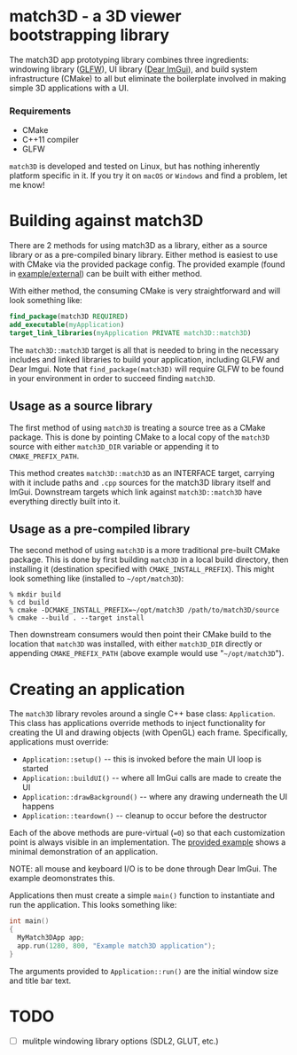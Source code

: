 # match3D - a 3D viewer bootstrapping library

The match3D app prototyping library combines three ingredients: windowing
library ([GLFW](https://github.com/glfw/glfw)), UI library ([Dear
ImGui](https://github.com/ocornut/imgui)), and build system infrastructure
(CMake) to all but eliminate the boilerplate involved in making simple 3D
applications with a UI.

### Requirements

- CMake
- C++11 compiler
- GLFW

`match3D` is developed and tested on Linux, but has nothing inherently platform
specific in it. If you try it on `macOS` or `Windows` and find a problem, let
me know!

# Building against match3D

There are 2 methods for using match3D as a library, either as a source library
or as a pre-compiled binary library. Either method is easiest to use with CMake
via the provided package config. The provided example (found in
[example/external](example/external)) can be built with either method.

With either method, the consuming CMake is very straightforward and will look
something like:

```cmake
find_package(match3D REQUIRED)
add_executable(myApplication)
target_link_libraries(myApplication PRIVATE match3D::match3D)
```

The `match3D::match3D` target is all that is needed to bring in the necessary
includes and linked libraries to build your application, including GLFW and
Dear Imgui. Note that `find_package(match3D)` will require GLFW to be found in
your environment in order to succeed finding `match3D`.

## Usage as a source library

The first method of using `match3D` is treating a source tree as a CMake
package.  This is done by pointing CMake to a local copy of the `match3D` source
with either `match3D_DIR` variable or appending it to `CMAKE_PREFIX_PATH`.

This method creates `match3D::match3D` as an INTERFACE target, carrying with it
include paths and `.cpp` sources for the match3D library itself and ImGui.
Downstream targets which link against `match3D::match3D` have everything
directly built into it.

## Usage as a pre-compiled library

The second method of using `match3D` is a more traditional pre-built CMake
package.  This is done by first building `match3D` in a local build directory,
then installing it (destination specified with `CMAKE_INSTALL_PREFIX`). This
might look something like (installed to `~/opt/match3D`):

```
% mkdir build
% cd build
% cmake -DCMAKE_INSTALL_PREFIX=~/opt/match3D /path/to/match3D/source
% cmake --build . --target install
```

Then downstream consumers would then point their CMake build to the location
that `match3D` was installed, with either `match3D_DIR` directly or appending
`CMAKE_PREFIX_PATH` (above example would use "`~/opt/match3D`").

# Creating an application

The `match3D` library revoles around a single C++ base class: `Application`.
This class has applications override methods to inject functionality for
creating the UI and drawing objects (with OpenGL) each frame. Specifically,
applications must override:

- `Application::setup()` -- this is invoked before the main UI loop is started
- `Application::buildUI()` -- where all ImGui calls are made to create the UI
- `Application::drawBackground()` -- where any drawing underneath the UI happens
- `Application::teardown()` -- cleanup to occur before the destructor

Each of the above methods are pure-virtual (`=0`) so that each customization
point is always visible in an implementation. The [provided
example](example/main.cpp) shows a minimal demonstration of an application.

NOTE: all mouse and keyboard I/O is to be done through Dear ImGui. The example
deomonstrates this.

Applications then must create a simple `main()` function to instantiate and
run the application. This looks something like:

```c++
int main()
{
  MyMatch3DApp app;
  app.run(1280, 800, "Example match3D application");
}
```

The arguments provided to `Application::run()` are the initial window size and
title bar text.

# TODO

- [ ] mulitple windowing library options (SDL2, GLUT, etc.)
